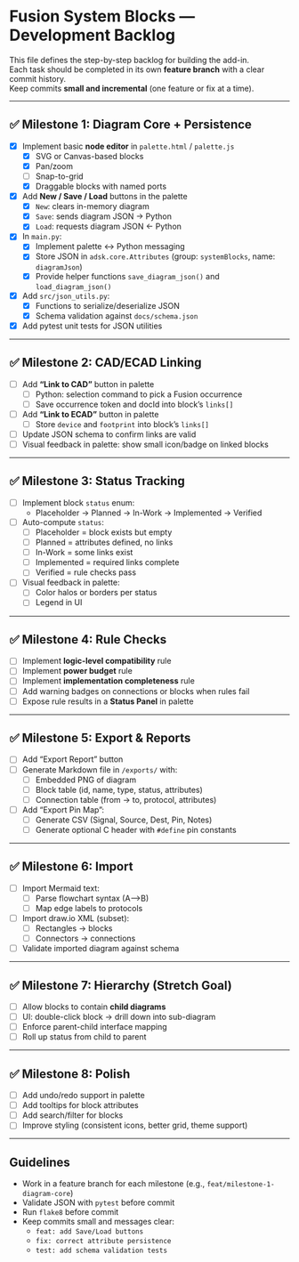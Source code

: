 # Fusion System Blocks — Development Backlog

This file defines the step-by-step backlog for building the add-in.  
Each task should be completed in its own **feature branch** with a clear commit history.  
Keep commits **small and incremental** (one feature or fix at a time).

---

## ✅ Milestone 1: Diagram Core + Persistence
- [x] Implement basic **node editor** in `palette.html` / `palette.js`
  - [x] SVG or Canvas-based blocks
  - [x] Pan/zoom
  - [ ] Snap-to-grid
  - [x] Draggable blocks with named ports
- [x] Add **New / Save / Load** buttons in the palette
  - [x] `New`: clears in-memory diagram
  - [x] `Save`: sends diagram JSON → Python
  - [x] `Load`: requests diagram JSON ← Python
- [x] In `main.py`:
  - [x] Implement palette ↔ Python messaging
  - [x] Store JSON in `adsk.core.Attributes` (group: `systemBlocks`, name: `diagramJson`)
  - [x] Provide helper functions `save_diagram_json()` and `load_diagram_json()`
- [x] Add `src/json_utils.py`:
  - [x] Functions to serialize/deserialize JSON
  - [x] Schema validation against `docs/schema.json`
- [x] Add pytest unit tests for JSON utilities

---

## ✅ Milestone 2: CAD/ECAD Linking
- [ ] Add **“Link to CAD”** button in palette
  - [ ] Python: selection command to pick a Fusion occurrence
  - [ ] Save occurrence token and docId into block’s `links[]`
- [ ] Add **“Link to ECAD”** button in palette
  - [ ] Store `device` and `footprint` into block’s `links[]`
- [ ] Update JSON schema to confirm links are valid
- [ ] Visual feedback in palette: show small icon/badge on linked blocks

---

## ✅ Milestone 3: Status Tracking
- [ ] Implement block `status` enum:
  - Placeholder → Planned → In-Work → Implemented → Verified
- [ ] Auto-compute `status`:
  - [ ] Placeholder = block exists but empty
  - [ ] Planned = attributes defined, no links
  - [ ] In-Work = some links exist
  - [ ] Implemented = required links complete
  - [ ] Verified = rule checks pass
- [ ] Visual feedback in palette:
  - [ ] Color halos or borders per status
  - [ ] Legend in UI

---

## ✅ Milestone 4: Rule Checks
- [ ] Implement **logic-level compatibility** rule
- [ ] Implement **power budget** rule
- [ ] Implement **implementation completeness** rule
- [ ] Add warning badges on connections or blocks when rules fail
- [ ] Expose rule results in a **Status Panel** in palette

---

## ✅ Milestone 5: Export & Reports
- [ ] Add “Export Report” button
- [ ] Generate Markdown file in `/exports/` with:
  - [ ] Embedded PNG of diagram
  - [ ] Block table (id, name, type, status, attributes)
  - [ ] Connection table (from → to, protocol, attributes)
- [ ] Add “Export Pin Map”:
  - [ ] Generate CSV (Signal, Source, Dest, Pin, Notes)
  - [ ] Generate optional C header with `#define` pin constants

---

## ✅ Milestone 6: Import
- [ ] Import Mermaid text:
  - [ ] Parse flowchart syntax (A-->B)
  - [ ] Map edge labels to protocols
- [ ] Import draw.io XML (subset):
  - [ ] Rectangles → blocks
  - [ ] Connectors → connections
- [ ] Validate imported diagram against schema

---

## ✅ Milestone 7: Hierarchy (Stretch Goal)
- [ ] Allow blocks to contain **child diagrams**
- [ ] UI: double-click block → drill down into sub-diagram
- [ ] Enforce parent-child interface mapping
- [ ] Roll up status from child to parent

---

## ✅ Milestone 8: Polish
- [ ] Add undo/redo support in palette
- [ ] Add tooltips for block attributes
- [ ] Add search/filter for blocks
- [ ] Improve styling (consistent icons, better grid, theme support)

---

## Guidelines
- Work in a feature branch for each milestone (e.g., `feat/milestone-1-diagram-core`)
- Validate JSON with `pytest` before commit
- Run `flake8` before commit
- Keep commits small and messages clear:
  - `feat: add Save/Load buttons`
  - `fix: correct attribute persistence`
  - `test: add schema validation tests`
